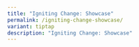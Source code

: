 ```yaml
---
title: "Igniting Change: Showcase"
permalink: /igniting-change-showcase/
variant: tiptap
description: "Igniting Change: Showcase"
---
```

